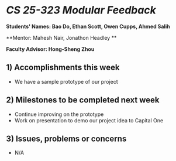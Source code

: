 # *CS 25-323 Modular Feedback*

**Students' Names: Bao Do, Ethan Scott, Owen Cupps, Ahmed Salih**

**Mentor: Mahesh Nair, Jonathon Headley **

**Faculty Advisor: Hong-Sheng Zhou**

## 1) Accomplishments this week ##
   - We have a sample prototype of our project

## 2) Milestones to be completed next week ##
   - Continue improving on the prototype
   - Work on presentation to demo our project idea to Capital One

## 3) Issues, problems or concerns ##
   - N/A


